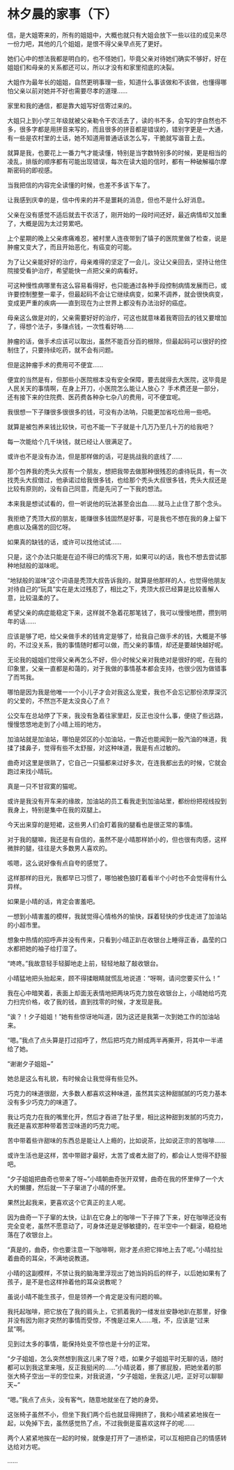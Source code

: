 # 林夕晨的家事（下）

信，是大姐寄来的，所有的姐姐中，大概也就只有大姐会放下一些以往的成见来尽一份力吧，其他的几个姐姐，是恨不得父亲早点死了更好。

她们心中的想法我都是明白的，也不怪她们，毕竟父亲对待她们确实不够好，好在姐姐们和母亲的关系都还可以，所以才没有和家里彻底的决裂。

大姐作为最年长的姐姐，自然更明事理一些，知道什么事该做和不该做，也懂得哪怕父亲以前对她并不好也需要尽孝的道理……

家里和我的通信，都是靠大姐写好信寄过来的。

大姐只上到小学三年级就被父亲勒令干农活去了，读的书不多，会写的字自然也不多，很多字都是用拼音来写的，而且很多的拼音都是错误的，错别字更是一大通，有一些是农村里的土话，她不知道用普通话该怎么写，干脆就写谐音上去。

就算是我，也要花上一番力气才能读懂，特别是当字数特别多的时候，更是相当的凌乱，排版的顺序都有可能出现错误，每次在读大姐的信时，都有一种破解福尔摩斯密码的即视感。

当我把信的内容完全读懂的时候，也差不多该下车了。

让我感到庆幸的是，信中传来的并不是噩耗的消息，但也不是什么好消息。

父亲在没有感觉不适后就去干农活了，刚开始的一段时间还好，最近病情却又加重了，大概是因为太过劳累吧。

上个星期的晚上父亲疼痛难忍，被村里人连夜带到了镇子的医院里做了检查，说是肿瘤又变大了，而且开始恶化，有癌变的可能。

为了让父亲能好好的治疗，母亲难得的坚定了一会儿，没让父亲回去，坚持让他住院接受看护治疗，希望能快一点把父亲的病看好。

可这种慢性病哪里有这么容易看得好，也只能通过各种手段控制病情发展而已，或许要控制整整一辈子，但最起码不会让它继续病变，如果不调养，就会很快病变，变成更严重的疾病——直到现在为止世界上都没有办法治好的癌症。

母亲这么做是对的，父亲需要好好的治疗，可这也就意味着我寄回去的钱又要增加了，得想个法子，多赚点钱，一次性看好呐……

肿瘤的话，做手术应该可以取出，虽然不能百分百的根除，但最起码可以很好的控制住了，只要持续吃药，就不会有问题。

但是这肿瘤手术的费用可不便宜……

便宜的当然是有，但那些小医院根本没有安全保障，要去就得去大医院，这毕竟是人民关天的事情啊，在身上开刀，小医院怎么能让人放心？
手术费还是一部分，还有接下来的住院费、医药费各种杂七杂八的费用，可不便宜呢。

我很想一下子赚很多很很多的钱，可没有办法呐，只能更加省吃俭用一些吧。

就算是被包养来钱比较快，可也不能一下子就是十几万乃至几十万的给我吧？

每一次能给个几千块钱，就已经让人很满足了。

或许也不是没有办法，但是那样做的话，可是挑战我的底线了……

那个包养我的秃头大叔有一个朋友，想把我带去做那种很残忍的虐待玩具，有一次找秃头大叔借过，他承诺过给我很多钱，也给那个秃头大叔很多钱，秃头大叔还是比较有原则的，没有自己同意，而是先问了一下我的想法。

本来我是想试试看的，但一听说他的玩法甚至会出血……就马上止住了那个念头。

我拒绝了秃顶大叔的朋友，能赚很多钱固然是好事，可是我也不想在我的身上留下疤痕以及痛苦的回忆呀。

如果真的缺钱的话，或许可以找他试试……

只是，这个办法只能是在迫不得已的情况下用，如果可以的话，我也不想去尝试那种地狱般的滋味呢。

“地狱般的滋味”这个词语是秃顶大叔告诉我的，就算是他那样的人，也觉得他朋友对待自己的“玩具”实在是太过残忍了，相比之下，秃顶大叔已经算是比较善解人意，比较温柔的了。

希望父亲的病症能稳定下来，这样就不急着花那笔钱了，我可以慢慢地攒，攒到明年的话……

应该是够了吧，给父亲做手术的钱肯定是够了，给我自己做手术的钱，大概是不够的，不过没关系，我的事情随时都可以做，而父亲的事情，却还是要越快越好呢。

无论我的姐姐们觉得父亲再怎么不好，但小时候父亲对我绝对是很好的呢，在我的印象里，父亲一直都是和蔼的，对于我做的事情基本都会支持，也很少因为做错事了而骂我。

哪怕是因为我是他唯一一个小儿子才会对我这么宠爱，我也不会忘记那份浓厚深沉的父爱的，不然岂不是太没良心了点？

公交车在总站停了下来，我没有急着往家里赶，反正也没什么事，便绕了些远路，慢慢悠悠地走到了小晴上班的地方。

加油站就是加油站，哪怕是郊区的小加油站，一靠近也能闻到一股汽油的味道，我揉了揉鼻子，觉得有些不太舒服，对这种味道，我是有点过敏的。

曲奇对这里是很熟了，它自己一只猫都来过好多次，在连我都出去的时候，它就会跑过来找小晴玩。

真是一只不甘寂寞的猫呢。

或许是我没有开车来的缘故，加油站的员工看我走到加油站里，都纷纷把视线投到我身上，特别是集中在我的双腿上。

今天出来穿的是短裙，这些男人们会盯着我的腿看也是很正常的事情。

对于我的腿嘛，我还是有自信的，虽然不是小晴那样娇小的，但也很有肉感，这样微胖的腿，往往是大多数男人喜欢的。

咳嗯，这么说好像有点自夸的感觉了。

这样那样的目光，我都早已习惯了，哪怕被色狼盯着看半个小时也不会觉得有什么异样。

如果是小晴的话，肯定会害羞吧。

一想到小晴害羞的模样，我就觉得心情格外的愉快，踩着轻快的步伐走进了加油站的小超市里。

想象中热情的招呼声并没有传来，只看到小晴正趴在收银台上睡得正香，晶莹的口水都把她的袖子给打湿了。

“咚咚。”我故意轻手轻脚地走上前，轻轻地敲了敲收银台。

小晴猛地把头抬起来，顾不得揉眼睛就慌乱地说道：“呀啊，请问您要买什么！”

我在心中暗笑着，表面上却面无表情地把两块巧克力放在收银台上，小晴她给巧克力扫完价格，收了我的钱，直到找零的时候，才发现是我。

“诶？！夕子姐姐！”她有些惊讶地叫道，因为这还是我第一次到她工作的加油站来。

“嗯。”我点了点头算是打过招呼了，然后把巧克力掰成两半再撕开，将其中一半递给了她。

“谢谢夕子姐姐~”

她总是这么有礼貌，有时候会让我觉得有些见外。

巧克力的味道很甜，大多数人都喜欢这种味道，虽然其实这种甜腻腻的巧克力基本没有多少巧克力的味道了。

我让巧克力在我的嘴里化开，然后才吞进了肚子里，相比这种甜到发腻的巧克力，我还是喜欢那种带着苦涩味道的巧克力呢。

苦中带着些许甜味的东西总是能让人上瘾的，比如说茶，比如说正宗的苦咖啡……

或许生活也是这样，苦中带甜才最好，太苦了或者太甜了的，都会让人觉得不舒服吧。

“夕子姐姐把曲奇也带来了呀~”小晴朝曲奇张开双臂，曲奇在我的怀里伸了一个大大的懒腰，然后就一下子窜进了小晴的怀里。

果然比起我来，更喜欢这个它真正的主人呢。

因为曲奇一下子窜的太快，让趴在它身上的咖啡一下子摔了下来，好在咖啡还没有完全变老，虽然不愿意动了，可身体还是足够敏捷的，在半空中一个翻滚，稳稳地落在了收银台上。

“真是的，曲奇，你也要注意一下咖啡啊，刚才差点把它摔地上去了呢。”小晴拉扯着曲奇的耳朵，不满地说教道。

小晴的这副模样，不禁让我的脑海里浮现出了她当妈妈后的样子，以后她如果有了孩子，是不是也这样拎着他的耳朵说教呢？

虽说小晴不能生孩子，但是领养一个肯定是没有问题的嘛。

我托起咖啡，把它放在了我的肩头上，它抓着我的一缕发丝安静地趴在那里，好像并没有因为刚才突然的事情而受惊，不愧是过来人……哦，不，应该是“过来鼠”啊。

见到过太多的事情，能保持处变不惊也是十分的正常。

“夕子姐姐，怎么突然想到我这儿来了呀？唔，如果夕子姐姐平时无聊的话，随时都可以到我这里来哦，反正我挺闲的……”小晴说着，挪了挪屁股，把她坐着的那张大椅子空出一半的空位来，对我说道，“夕子姐姐，坐我这儿吧，正好可以聊聊天~”

“嗯。”我点了点头，没有客气，随意地就坐在了她的身旁。

这张椅子虽然不小，但坐下我们两个后也就显得拥挤了，我和小晴紧紧地挨在一起，以免掉下去，虽然感觉热了点，不过我倒是蛮喜欢这样子的呢……

两个人紧紧地挨在一起的时候，就像是打开了一道桥梁，可以互相把自己的情感转达给对方呢。

……
